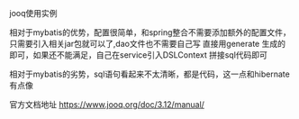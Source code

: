  jooq使用实例

 相对于mybatis的优势，配置很简单，和spring整合不需要添加额外的配置文件，只需要引入相关jar包就可以了,dao文件也不需要自己写
 直接用generate 生成的即可，如果还不能满足，自己在service引入DSLContext 拼接sql代码即可

 相对于mybatis的劣势，sql语句看起来不太清晰，都是代码，这一点和hibernate有点像

 官方文档地址 https://www.jooq.org/doc/3.12/manual/



